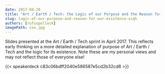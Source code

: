 ```yaml
---
date: 2017-04-20
title: "Art / Earth / Tech: the Logic of our Purpose and the Reason for our Existence - a Preliminary SCQH"
slug: logic-of-our-purpose-and-reason-for-our-existence-scqh
authors: [rufuspollock]
imagePath: cox.jpg
---
```


Slides presented at the Art / Earth / Tech sprint in April 2017. This reflects early thinking on a more detailed explanation of purpose of Art / Earth / Tech and the logic for its existence. Note these are my personal views and may not reflect those of everyone else!

{{< speakerdeck c83c06bdff2040e586587e5cd2b32cd8 >}}


